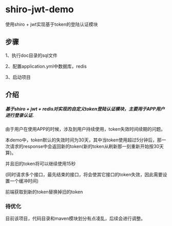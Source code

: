 # shiro-jwt-demo
使用shiro + jwt实现基于token的登陆认证模块

## 步骤

1、执行doc目录的sql文件

2、配置application.yml中数据库，redis

3、启动项目

## 介绍

##### 基于shiro + jwt + redis对实现的自定义token登陆认证模块，主要用于APP用户进行登录认证.

由于用户在使用APP的时候，涉及到用户持续使用，token失效时间续期的问题。

本demo中，token默认的失效时间为30天，其中当token使用超过5分钟后，那一次请求的response中会返回新的token(新的token从刷新那一刻重新开始按30天算)。

并且旧的token将可以继续使用15秒

(同时请求多个接口，最先结束的接口，将会使其它接口的token失效，因此需要设置一个缓冲时间)

前端获取到新的token替换掉旧的token



### 待优化

目前该项目，代码目录和maven模块划分有点凌乱，后续会进行调整。